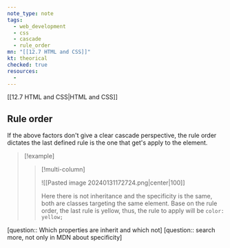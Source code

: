 ```yaml
---
note_type: note
tags:
  - web_development
  - css
  - cascade
  - rule_order
mn: "[[12.7 HTML and CSS]]"
kt: theorical
checked: true
resources:
  - 
---
```

[[12.7 HTML and CSS|HTML and CSS]]

## Rule order
If the above factors don't give a clear cascade perspective, the rule order dictates the last defined rule is the one that get's apply to the element. 

>[!example]
>>[!multi-column]
>>
>>![[Pasted image 20240131172724.png|center|100]]
>>
>>Here there is not inheritance and the specificity is the same, both are classes targeting the same element. Base on the rule order, the last rule is yellow, thus, the rule to apply will be `color: yellow;`






[question:: Which properties are inherit and which not]
[question:: search more, not only in MDN about specificity]